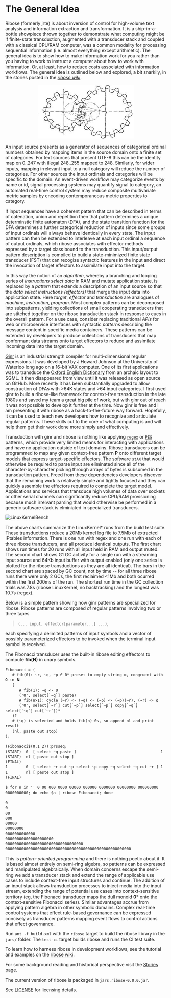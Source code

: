 # The General Idea
Ribose (formerly jrte) is about inversion of control for high-volume text analysis and information extraction and transformation. It is a ship-in-a-bottle showpiece thrown together to demonstrate what computing might be if finite-state transduction, augmented with a transducer stack and coupled with a classical CPU/RAM computer, was a common modality for processing sequential information (i.e. almost everything except arithmetic). The general idea is to show how to make information work for you rather than you having to work to instruct a computer about how to work with information. Or, at least, how to reduce costs associated with information workflows. The general idea is outlined below and explored, a bit snarkily, in the stories posted in the _[ribose wiki](https://github.com/jrte/ribose/wiki)_.

<p align="center">
  <img src="https://github.com/jrte/ribose/blob/master/etc/javadoc/api/resources/2-gears-white.jpeg">
</p>

An input source presents as a generator of sequences of categorical ordinal numbers obtained by mapping items in the source domain onto a finite set of categories. For text sources that present UTF-8 this can be the identity map on 0..247 with illegal 248..255 mapped to 248. Similarly, for wider inputs, mapping irrelevant input to a null category will reduce the number of categories. For other sources the input ordinals and categories will be specific to the domain. An event-driven workflow may categorize events by name or id, signal processing systems may quantify signal to category, an automated real-time control system may reduce composite multivariate metric samples by encoding contemporaneous metric properties to category. 

If input sequences have a coherent pattern that can be described in terms of catenation, union and repetition then that pattern determines a unique determinstic finite automaton (DFA), and the state transition function for the DFA determines a further categorical reduction of inputs since some groups of input ordinals will always behave identically in every state. The input pattern can then be extended to interleave at each input ordinal a sequence of output ordinals, which ribose associates with effector methods expressed by a target class bound to the transduction. This input/output pattern description is compiled to build a state-minimized finite state transducer (FST) that can recogize syntactic features in the input and direct the invocation of target effectors to assimilate input into the target.

In this way the notion of an *algorithm*, whereby a branching and looping series of *instructions select data* in RAM and mutate application state, is replaced by a *pattern* that extends a description of an input source so that the *data select instructions (effectors)* that merge the input data into application state. Here *target*, *effector* and *transduction* are analogues of *machine*, *instruction*, *program*. Most complex patterns can be decomposed into subpatterns, yielding collections of small cooperating transducers that are stitched together on the ribose transduction stack in response to cues in the overall pattern. For a use case, consider replacing traditional *APIs* for web or microservice interfaces with syntactic *patterns* describing the message content in specific media containers. These patterns can be extended by developers to produce collections of transducers that map conformant data streams onto target effectors to reduce and assimilate incoming data into the target domain. 

[Ginr](https://github.com/ntozubod/ginr) is an industrial strength compiler for multi-dimensional regular expressions. It was developed by J Howard Johnson at the University of Waterloo long ago on a 16-bit VAX computer. One of its first applications was to transduce the [Oxford English Dictionary](https://cs.uwaterloo.ca/research/tr/1986/CS-86-20.pdf) from an archaic layout to SGML. It then disappeared from view until it was released as open source on GitHub. More recently it has been substantially upgraded to allow construction of DFAs with >64K states and >64 input categories. I first used ginr to build a ribose-like framework for context-free transduction in the late 1980s and saved my team a great big pile of work, but with ginr out of reach it was not possible to develop it further at the time. Now ginr is free and I am presenting it with ribose as a back-to-the-future way forward. Hopefully, it can be used to teach new developers how to recognize and articulate regular patterns. These skills cut to the core of what computing is and will help them get their work done more simply and effectively.

Transduction with ginr and ribose is nothing like applying [`regex`](https://perldoc.perl.org/perlre) or [`PEG`](https://en.wikipedia.org/wiki/Parsing_expression_grammar) patterns, which provide very limited means for interacting with applications and have no application outside of text domains. Ribose transducers can be programmed to map any given context-free pattern **P** onto different target models that express target-specific effectors. The software `stAX` that would otherwise be required to parse input are eliminated since all of the character-by-character picking through arrays of bytes is subsumed in the transduction pattern. Freed from these dependencies developers discover that the remaining work is relatively simple and tightly focused and they can quickly assemble the effectors required to complete the target model. Applications and services that transduce high volumes of data over sockets or other serial channels can significantly reduce CPU/RAM provisioning because much irrelvant parsing that would otherwise be performed in a generic software stack is elminiated in specialized transducers. 

![LinuxKernelBench](https://user-images.githubusercontent.com/24707461/169666924-49f934dc-0f43-4ce0-ad65-0809508a2541.png)

The above charts summarize the LinuxKernel* runs from the build test suite. These transductions reduce a 20Mb kernel log file to 7.5Mb of extracted IPtables information. There is one run with regex and one run with each of three ribose transducers, and all produce identical outputs. The first chart shows run times for 20 runs with all input held in RAM and output muted. The second chart shows G1 GC activity for a single run with a streaming input source and 64Kb input buffer with output enabled (only one series is plotted for the ribose transductions as they are all identical). The bars in the second chart are spaced by GC count, not by time -- for all three ribose runs there were only 2 GCs, the first reclaimed <1Mb and both ocurred within the first 200ms of the run. The shortest run time in the GC collection trials was 7.8s (ribose LinuxKernel, no backtracking) and the longest was 10.7s (regex).

Below is a simple pattern showing how ginr patterns are specialized for ribose. Ribose patterns are composed of regular patterns involving two or three tapes

>`(... input, effector[parameter...] ...)`, 

each specifying a delimited patterns of input symbols and a vector of possibly parameterized effectors to be invoked when the terminal input symbol is received. 

The Fibonacci transducer uses the built-in ribose editing effectors to compute **fib(N)** in unary symbols.
```
Fibonacci = (
   # fib(0): ~r, ~q, ~p ∈ 0* preset to empty string 𝛆, congruent with 𝟎 in 𝝢
   (
      # fib(1): ~q <- 0
      ('0', select[`~q`] paste)
      # fib(n>1): cycle (~r) <- (~q) <- (~p) <- (~p)(~r), (~r) <- 𝛆
      ('0', select[`~r`] cut[`~p`] select[`~p`] copy[`~q`] select[`~q`] cut[`~r`])*
   )?
   # (~q) is selected and holds fib(n) 0s, so append nl and print result
   (nl, paste out stop)
);

(Fibonacci$(0,1 2)):prsseq;
(START)  0  [ select ~q paste ]                                     1
(START)  nl [ paste out stop ]                                      (FINAL)
1        0  [ select ~r cut ~p select ~p copy ~q select ~q cut ~r ] 1
1        nl [ paste out stop ]                                      (FINAL)

$ for n in '' 0 00 000 0000 00000 000000 0000000 00000000 000000000 0000000000; do echo $n | ribose Fibonacci; done

0
0
00
000
00000
00000000
0000000000000
000000000000000000000
0000000000000000000000000000000000
0000000000000000000000000000000000000000000000000000000
```
This is _pattern-oriented programming_ and there is nothing poetic about it. It is based almost entirely on semi-ring algebra, so patterns can be expressed and  manipulated algebraically. When domain concerns escape the semi-ring we add a transducer stack and extend the range of applicable use cases to include context-free input structures and continue. The addition of an input stack allows transduction processes to inject media into the input stream, extending the range of potential use cases into context-sensitive territory (eg, the Fibonacci transducer maps the dull monoid **0*** onto the context-sensitive Fibonacci series). Similar advantages accrue from applying pattern algebra in other symbolic domains. Complex real-time control systems that effect rule-based governance can be expressed concisely as transducer patterns mapping event flows to control actions that effect governance.

Run `ant -f build.xml` with the `ribose` target to build the ribose library in the `jars/` folder. The `test-ci` target builds ribose and runs the CI test suite.

To learn how to harness ribose in development workflows, see the tutorial and examples on the [ribose wiki](https://github.com/jrte/ribose/wiki).

For some background reading and historical perspective visit the [Stories](https://github.com/jrte/ribose/wiki/Stories) page.

The current version of ribose is packaged in `jars.ribose-0.0.0.jar`.

See [LICENSE](https://github.com/jrte/ribose/blob/master/LICENSE) for licensing details.
